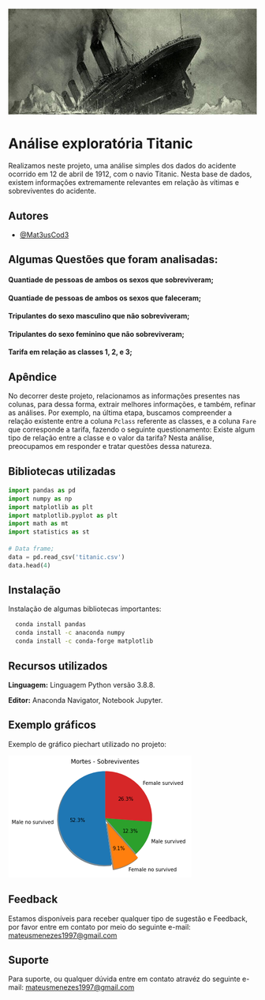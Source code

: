 
<p align="center">
  <img src="https://github.com/Mat3usCod3/Titanic/blob/main/img.jpg?raw=true"/>
</p>


# Análise exploratória Titanic

Realizamos neste projeto, uma análise simples dos dados do acidente ocorrido em 12 de abril de 1912, com o navio Titanic. Nesta base de dados, existem informações extremamente relevantes em relação às vítimas e sobreviventes do acidente.

## Autores

- [@Mat3usCod3](https://github.com/Mat3usCod3)


## Algumas Questões que foram analisadas:


#### Quantiade de pessoas de ambos os sexos que sobreviveram;

#### Quantiade de pessoas de ambos os sexos que faleceram;

#### Tripulantes do sexo masculino que não sobreviveram;

#### Tripulantes do sexo feminino que não sobreviveram;

#### Tarifa em relação as classes 1, 2, e 3; 



## Apêndice

No decorrer deste projeto, relacionamos as informações presentes nas colunas, para dessa forma, extrair melhores informações, e também, refinar as análises. Por exemplo, na última etapa, buscamos compreender a relação existente entre a coluna `Pclass` referente as classes, e a coluna `Fare` que corresponde a tarifa, fazendo o seguinte questionamento: Existe algum tipo de relação entre a classe e o valor da tarifa? Nesta análise, preocupamos em responder e tratar questões dessa natureza.


## Bibliotecas utilizadas 

```python
import pandas as pd
import numpy as np
import matplotlib as plt
import matplotlib.pyplot as plt
import math as mt
import statistics as st

# Data frame;
data = pd.read_csv('titanic.csv')
data.head(4)

```


## Instalação 

Instalação de algumas bibliotecas importantes:

```bash
  conda install pandas
  conda install -c anaconda numpy
  conda install -c conda-forge matplotlib
```
    
## Recursos utilizados
**Linguagem:** Linguagem Python versão 3.8.8.

**Editor:** Anaconda Navigator, Notebook Jupyter.


## Exemplo gráficos

Exemplo de gráfico piechart utilizado no projeto:

![teste](https://github.com/Mat3usCod3/Titanic/blob/main/g.png?raw=true)
## Feedback

Estamos disponíveis para receber qualquer tipo de sugestão e Feedback, por favor entre em contato por meio do seguinte e-mail: mateusmenezes1997@gmail.com


## Suporte

Para suporte, ou qualquer dúvida entre em contato atravéz do seguinte e-mail: mateusmenezes1997@gmail.com


